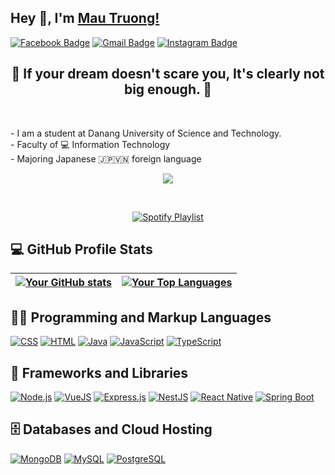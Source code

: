 ## Hey 👋, I'm [Mau Truong!](https://github.com/NgoMauTruongQB/)

[![Facebook Badge](https://img.shields.io/badge/-Facebook-1877F2?style=flat-square&logo=Facebook&logoColor=white)](https://www.facebook.com/truongngo2707/)
[![Gmail Badge](https://img.shields.io/badge/-Gmail-red?style=flat-square&logo=Gmail&logoColor=white)](mailto:truongngo2707@gmail.com)
[![Instagram Badge](https://img.shields.io/badge/-Instagram-e4405f?style=flat-square&logo=Instagram&logoColor=white)](https://www.instagram.com/03.nmt/)

<div>
    <h2 align="center">🚀 If your dream doesn't scare you, It's clearly not big enough. 🚀</h2> <br>
    <p>- I am a student at <a link="https://dut.udn.vn/">Danang University of Science and Technology.</a> <br/>- Faculty of 💻 Information Technology <br/>-  Majoring Japanese 🇯🇵🇻🇳  foreign language </p>
</div>
<div align="center">
  <a href="https://github.com/DenverCoder1/readme-typing-svg">
    <img src="https://readme-typing-svg.demolab.com/?lines=I%20am%20a%20student%20at%20DUT%20-%20UDN;%20Always%20learning%20new%20things&font=Fira%20Code&center=true&width=540&height=50&color=F85D7F&vCenter=true&pause=1000&size=22" />
  </a>
</div>

&nbsp;<div align="center">
  [![Spotify Playlist](https://novatorem.vercel.app/api/spotify?background_color=1F222E&border_color=ffffff&uri=spotify%3Aplaylist%2eGCog6IJ6WZZslCUdhjH6)](https://open.spotify.com/playlist/2eGCog6IJ6WZZslCUdhjH6)
</div>


<h2>💻 GitHub Profile Stats</h2>

| <a href="https://github.com/anuraghazra/github-readme-stats"><img align="center" src="https://github-readme-stats.vercel.app/api?username=NgoMauTruongQB&show_icons=true&include_all_commits=true&theme=buefy&hide_border=true" alt="Your GitHub stats" /></a> | <a href="https://github.com/anuraghazra/github-readme-stats"><img align="center" src="https://github-readme-stats.vercel.app/api/top-langs/?username=NgoMauTruongQB&layout=compact&theme=buefy&hide_border=true" alt="Your Top Languages" /></a> |
| ------------- | ------------- |



  <h2>👨‍💻 Programming and Markup Languages</h2>

  <p>
      <a href="https://github.com/search?q=user%3ADenverCoder1+language%3Acss"><img alt="CSS" src="https://img.shields.io/badge/CSS-1572B6.svg?logo=css3&logoColor=white"></a>
      <a href="https://github.com/search?q=user%3ADenverCoder1+language%3Ahtml"><img alt="HTML" src="https://img.shields.io/badge/HTML-E34F26.svg?logo=html5&logoColor=white"></a>
      <a href="https://github.com/search?q=user%3ADenverCoder1+language%3Ajava"><img alt="Java" src="https://custom-icon-badges.demolab.com/badge/Java-007396.svg?logo=java&logoColor=white"></a>
      <a href="https://github.com/search?q=user%3ADenverCoder1+language%3Ajavascript"><img alt="JavaScript" src="https://img.shields.io/badge/JavaScript-F7DF1E.svg?logo=javascript&logoColor=black"></a>
      <a href="https://github.com/search?q=user%3ADenverCoder1+language%3AtypeScript"><img alt="TypeScript" src="https://img.shields.io/badge/TypeScript-007ACC.svg?logo=typescript&logoColor=white"></a>
  </p>

  <h2>🧰 Frameworks and Libraries</h2>

  <p>
    <a href="https://github.com/search?q=user%3ADenverCoder1+language%3Ajavascript"><img alt="Node.js" src="https://img.shields.io/badge/Node.js-43853D.svg?logo=node.js&logoColor=white"></a>
      <a href="#"><img alt="VueJS" src="https://img.shields.io/badge/-Vue.js-4FC08D?logo=Vue.js&logoColor=white"></a>
<a href="#"><img alt="Express.js" src="https://img.shields.io/badge/-Express.js-000000?logo=express&logoColor=white"></a>
<a href="#"><img alt="NestJS" src="https://img.shields.io/badge/-NestJS-E0234E?logo=NestJS&logoColor=white"></a>
<a href="#"><img alt="React Native" src="https://img.shields.io/badge/-React_Native-61DAFB?logo=react&logoColor=white"></a>
<a href="#"><img alt="Spring Boot" src="https://img.shields.io/badge/-Spring%20Boot-6DB33F?logo=spring-boot&logoColor=white"></a>

  </p>

  <h2>🗄️ Databases and Cloud Hosting</h2>

  <p>
      <a href="#"><img alt="MongoDB" src ="https://img.shields.io/badge/MongoDB-4ea94b.svg?logo=mongodb&logoColor=white"></a>
      <a href="#"><img alt="MySQL" src="https://img.shields.io/badge/MySQL-00f.svg?logo=mysql&logoColor=white"></a>
      <a href="#"><img alt="PostgreSQL" src ="https://img.shields.io/badge/PostgreSQL-316192.svg?logo=postgresql&logoColor=white"></a>
  </p>
